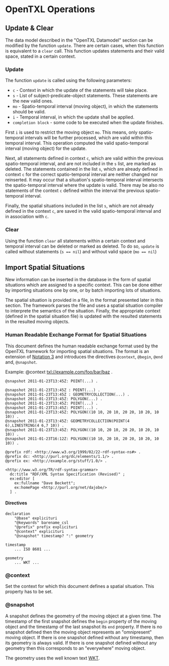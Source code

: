 # OpenTXL Operations

## Update & Clear

The data model described in the "OpenTXL Datamodel" section can be modified by the function `update`. There are certain cases, when this function is equivalent to a `clear` call. This function updates statements and their valid space, stated in a certain context.

### Update 

The function `update` is called using the following parameters:
- `c` - Context in which the update of the statements will take place.
- `s` - List of subject-predicate-object statements. These statements are the new valid ones.
- `mo` - Spatio-temporal interval (moving object), in which the statements should be valid.
- `i` - Temporal interval, in which the update shall be applied.
- `completion block` - some code to be executed when the update finishes.

First `i` is used to restrict the moving object `mo`. This means, only spatio-temporal intervals will be further processed, which are valid within this temporal interval. This operation computed the valid spatio-temporal interval (moving object) for the update.

Next, all statements defined in context `c`, which are valid within the previous spatio-temporal interval, and are not included in the `s` list, are marked as deleted. The statements contained in the list `s`, which are already defined in context `c` for the correct spatio-temporal interval are neither changed nor reinserted. It may occur that a situation's spatio-temporal interval intersects the spatio-temporal interval where the update is valid. There may be also no statements of the context `c` defined within the interval the previous spatio-temporal interval.

Finally, the spatial situations included in the list `s`, which are not already defined in the context `c`, are saved in the valid spatio-temporal interval and in association with `c`.


### Clear

Using the function `clear` all statements within a certain context and temporal interval can be deleted or marked as deleted. To do so, `update` is called without statements (`s == nil`) and without valid space (`mo == nil`)


## Import Spatial Situations

New information can be inserted in the database in the form of spatial situations which are assigned to a specific context. This can be done either by importing situations one by one, or by batch importing lots of situations.

The spatial situation is provided in a file, in the format presented later in this section. The framework parses the file and uses a spatial situation compiler to interprete the semantics of the situation. Finally, the appropriate context (defined in the spatial situation file) is updated with the resulted statements in the resulted moving objects.
 
### Human Readable Exchange Format for Spatial Situations

This document defines the human readable exchange format used by the OpenTXL framework for importing spatial situations. The format is an extension of [Notation 3](http://www.w3.org/DesignIssues/Notation3) and introduces the directives `@context`, `@begin`, `@end` and, `@snapshot`.

Example:
	@context <txl://example.com/foo/bar/baz> .
    
    @snapshot 2011-01-23T13:45Z: POINT(...) .
   
    @snapshot 2011-01-23T13:45Z : POINT(...) .
    @snapshot 2011-01-23T13:45Z : GEOMETRYCOLLECTION(...) .
    @snapshot 2011-01-23T13:45Z: POLYGON(...) .
    @snapshot 2011-01-23T13:45Z: POINT(...) .
    @snapshot 2011-01-23T13:45Z: POINT(...) .
    @snapshot 2011-01-23T13:45Z: POLYGON((10 10, 20 10, 20 20, 10 20, 10 10)) .
    @snapshot 2011-01-23T13:45Z: GEOMETRYCOLLECTION(POINT(4 6),LINESTRING(4 6,7 10)) .
    @snapshot 2011-01-23T13:45Z: POLYGON((10 10, 20 10, 20 20, 10 20, 10 10)) .
    @snapshot 2011-01-23T16:12Z: POLYGON((10 10, 20 10, 20 20, 10 20, 10 10)) .
    
    @prefix rdf: <http://www.w3.org/1999/02/22-rdf-syntax-ns#> .
    @prefix dc: <http://purl.org/dc/elements/1.1/> .
    @prefix ex: <http://example.org/stuff/1.0/> .
    
    <http://www.w3.org/TR/rdf-syntax-grammar>
      dc:title "RDF/XML Syntax Specification (Revised)" ;
      ex:editor [
        ex:fullname "Dave Beckett";
        ex:homePage <http://purl.org/net/dajobe/>
      ] .

#### Directives

    declaration
        "@base" explicituri
        "@keywords" barename_csl
        "@prefix" prefix explicituri
        "@context" explicituri
        "@snapshot" timestamp? ":" geometry
    
    timestamp
        ... ISO 8601 ...
    
    geometry
        ... WKT ...

### @context

Set the context for which this document defines a spatial situation. This property has to be set.

### @snapshot

A snapshot defines the geometry of the moving object at a given time. The timestamp of the first snapshot defines the `begin` property of the moving object and the timestamp of the last snapshot its `end` property. If there is no snapshot defined then the moving object represents an "omnipresent" moving object. If there is one snapshot defined without any timestamp, then its geometry is always valid. If there is one snapshot defined without any geometry then this corresponds to an "everywhere" moving object.

The geometry uses the well known text [WKT](http://en.wikipedia.org/wiki/Well-known_text). 